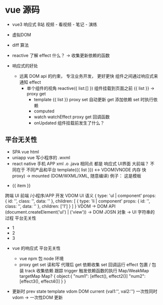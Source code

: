 # vue 源码
   - vue3 响应式
	B站 视频
	- 看视频
	- 笔记
	- 演练
   - 虚拟DOM
   - diff 算法

- reactive  了解 effect 什么？ -> 收集更新依赖的函数
- 响应式的好处
	- 远离 DOM api 的约束， 专注业务开发， 更好更快
		组件之间通过响应式来通知  effect
		- 单个组件的视角
			reactive({
				list:[]
			})
			组件挂载到页面之前	{{ list }}  ->  proxy  get 
			- template {{ list }} proxy set 自动更新 
			get  添加依赖  set 时执行依赖
			- computed 
			- watch	watchEffect
				proxy get  回调函数
			- onUpdated	
			组件挂载前发生了什么？

## 平台无关性
- SPA vue	html
- uniapp  vue 写小程序的 	.wxml
- react native 手机 APP	 xml	.o  .java
相同点 都是 响应式 UI界面	大前端？
	不同在于 不同产品和平台
template({{ list }})  <->  VDOM(VNODE 内存 快 proxy)  ->  mounted (DOM/WXML/XML, 随意编译) 
例子： 这是模板
<ul>
	<li v-for="item in list">
		{{ item }}
	</li>
</ul>
跨端 UI 前端 /小程序/APP 开发
VDOM	UI 语义
	{
		type: 'ul | component'
		props: {
			id: '',
			class: '',
			data: ''
		},
		children: [
			{
				type: 'li | component'
				props: {
					id: '',
					class: '',
					data: ''
				},
				children: ['1']
			}
		]
	}
VDOM -> DOM  API (document.createElement('ul') | ('view')) -> DOM
JOSN 对象 -> UI 字符串的过程
平台无关性
<ul>
	<li>1</li>
	<li>2</li>
	<li>3</li>
</ul>


- vue 的响应式 平台无关性
	- vue npm 包	node 环境
	- proxy get  set  读和写	代理后 get 依赖收集  set 回调运行  effect
		包裹 / 包装  track 收集依赖 跟踪
		trigger 触发依赖函数的执行
		Map/WeakMap
		targetMap  Map?  { object:{ 
			"num1": [effect(), effect2()] 
			"num2": [effect3(), effect4()] 
			} }

- 更新时
	prev   state template vdom DOM
	current   {val1:'', val2:''}    一次性同时vdom ->  一次性DOM 更新